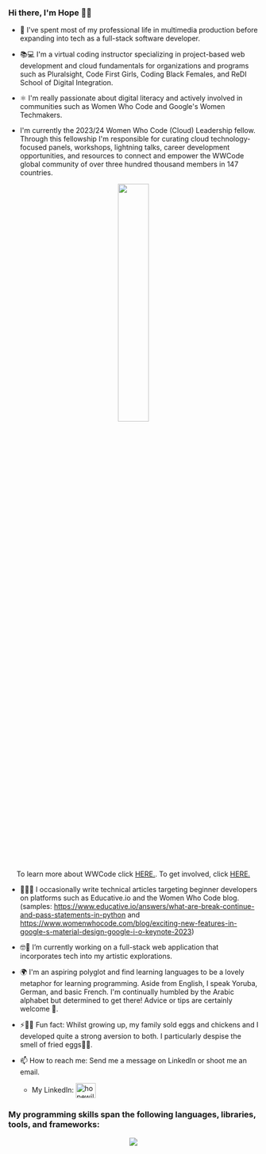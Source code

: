 
### Hi there, I'm Hope 👋🏾
- 🔭 I've spent most of my professional life in multimedia production before expanding into tech as a full-stack software developer. 

- 📚💻 I'm a virtual coding instructor specializing in project-based web development and cloud fundamentals for organizations and programs such as Pluralsight, Code First Girls, Coding Black Females, and ReDI School of Digital Integration.

- ⚛️ I'm really passionate about digital literacy and actively involved in communities such as Women Who Code and Google's Women Techmakers.

- I'm currently the 2023/24 Women Who Code (Cloud) Leadership fellow. Through this fellowship I'm responsible for curating cloud technology-focused panels, workshops, lightning talks, career development opportunities, and resources to connect and empower the WWCode global community of over three hundred thousand members in 147 countries.
<div align="center"><img align="center" src="https://media.licdn.com/dms/image/D5610AQHGIyd4tpQAuw/image-shrink_1280/0/1692817923502?e=1695614400&v=beta&t=bJB6C-GjfhBxOzTL2rBgiTt6RSDNIUOoSEJrcsf6fQA" style="width: 35%"></a>
<p>To learn more about WWCode click <a href="https://www.womenwhocode.com/about/">HERE.</a>. To get involved, click <a href="https://www.womenwhocode.com/volunteer"/>HERE.</a></p>
</div>   

- 📝✍🏾 I occasionally write technical articles targeting beginner developers on platforms such as Educative.io and the Women Who Code blog. (samples: https://www.educative.io/answers/what-are-break-continue-and-pass-statements-in-python and https://www.womenwhocode.com/blog/exciting-new-features-in-google-s-material-design-google-i-o-keynote-2023)

- 🤓🎨 I’m currently working on a full-stack web application that incorporates tech into my artistic explorations.

- 🌍 I'm an aspiring polyglot and find learning languages to be a lovely metaphor for learning programming. Aside from English, I speak Yoruba, German, and basic French. I'm continually humbled by the Arabic alphabet but determined to get there! Advice or tips are certainly welcome 🥲.

- ⚡🐔🥚 Fun fact: Whilst growing up, my family sold eggs and chickens and I developed quite a strong aversion to both. I particularly despise the smell of fried eggs🍳🤢.

- 📫 How to reach me: Send me a message on LinkedIn or shoot me an email.
  - My LinkedIn: <a href="https://linkedin.com/in/hopeolaidewilson" rel="nofollow"><img align="center" src="https://raw.githubusercontent.com/rahuldkjain/github-profile-readme-generator/master/src/images/icons/Social/linked-in-alt.svg" alt="hopewilson" height="30" width="40" style="max-width: 100%;"></a>


<!--
**hopeolaide/hopeolaide** is a ✨ _special_ ✨ repository because its `README.md` (this file) appears on your GitHub profile.
-->
<!--[![@hopeolaide's Holopin board](https://holopin.me/hopeolaide)](https://holopin.io/@hopeolaide)-->

<h3>My programming skills span the following languages, libraries, tools, and frameworks:</h3>

<p align="center">
  <a href="https://skillicons.dev">
    <img src="https://skillicons.dev/icons?i=py,react,java,js,aws,typescript,nodejs,express,git,html,css,postman,postgresql,sass,bootstrap,gcp,flask,idea,spring,jest,linux,docker,gitlab,graphql,fastapi,gradle,nextjs,figma,vscode,replit,heroku,pr,webpack,vite&perline=17" />
  </a>
</p>

<!--[![My Skills](https://skillicons.dev/icons?i=py,react,aws,gcp,js,typescript,nodejs,express,git,html,css,postman,postgresql,sass,bootstrap,flask,java,idea,spring,jest,linux,docker,gitlab,graphql,fastapi,gradle,nextjs,figma,vscode,replit,heroku,pr,vite&perline=16)](https://skillicons.dev)-->
